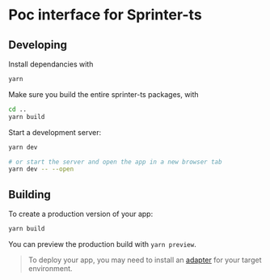 # Poc interface for Sprinter-ts

## Developing

Install dependancies with

```bash
yarn
```

Make sure you build the entire sprinter-ts packages, with

```bash
cd ..
yarn build
```

Start a development server:

```bash
yarn dev

# or start the server and open the app in a new browser tab
yarn dev -- --open
```

## Building

To create a production version of your app:

```bash
yarn build
```

You can preview the production build with `yarn preview`.

> To deploy your app, you may need to install an [adapter](https://kit.svelte.dev/docs/adapters) for your target environment.
